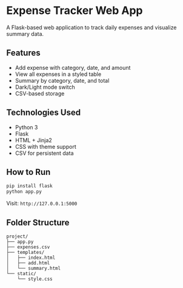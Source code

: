 # Expense Tracker Web App

A Flask-based web application to track daily expenses and visualize summary data.

## Features
- Add expense with category, date, and amount
- View all expenses in a styled table
- Summary by category, date, and total
- Dark/Light mode switch
- CSV-based storage

## Technologies Used
- Python 3
- Flask
- HTML + Jinja2
- CSS with theme support
- CSV for persistent data

## How to Run
```bash
pip install flask
python app.py
```
Visit: `http://127.0.0.1:5000`

## Folder Structure
```
project/
├── app.py
├── expenses.csv
├── templates/
│   ├── index.html
│   ├── add.html
│   └── summary.html
└── static/
    └── style.css
```
